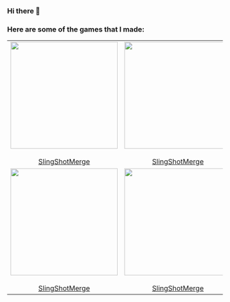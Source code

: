 ### Hi there 👋


### Here are some of the games that I made:


<table>
  <tr>
    <td align="center" height="250">
        <div class="grid-item"><img src="https://github.com/BoraOzkoc/SlingShotMerge/blob/main/RPReplay_Final1673351619_AdobeExpress.gif"  height="250"></div>
        <br />
              <a href="https://github.com/ant-design">
        SlingShotMerge
      </a>
    </td>
   <td align="center" height="250">
        <div class="grid-item"><img src="https://github.com/BoraOzkoc/SlingShotMerge/blob/main/RPReplay_Final1673351619_AdobeExpress.gif"  height="250"></div>
        <br />
              <a href="https://github.com/ant-design">
        SlingShotMerge
      </a>
    </td>
    <td align="center" height="250">
        <div class="grid-item"><img src="https://github.com/BoraOzkoc/SlingShotMerge/blob/main/RPReplay_Final1673351619_AdobeExpress.gif"  height="250"></div>
        <br />
              <a href="https://github.com/ant-design">
        SlingShotMerge
      </a>
      <td align="center" height="250">
        <div class="grid-item"><img src="https://github.com/BoraOzkoc/SlingShotMerge/blob/main/RPReplay_Final1673351619_AdobeExpress.gif"  height="250"></div>
        <br />
              <a href="https://github.com/ant-design">
        SlingShotMerge
      </a>
    </td>
    <td align="center" height="250">
        <div class="grid-item"><img src="https://github.com/BoraOzkoc/SlingShotMerge/blob/main/RPReplay_Final1673351619_AdobeExpress.gif"  height="250"></div>
        <br />
              <a href="https://github.com/ant-design">
        SlingShotMerge
      </a>
    </td>
    <td align="center" height="250">
        <div class="grid-item"><img src="https://github.com/BoraOzkoc/SlingShotMerge/blob/main/RPReplay_Final1673351619_AdobeExpress.gif"  height="250"></div>
        <br />
              <a href="https://github.com/ant-design">
        SlingShotMerge
      </a>
    </td>
    </td>

  </tr>
  <tr>
  <td align="center" height="250">
        <div class="grid-item"><img src="https://github.com/BoraOzkoc/SlingShotMerge/blob/main/RPReplay_Final1673351619_AdobeExpress.gif"  height="250"></div>
        <br />
              <a href="https://github.com/ant-design">
        SlingShotMerge
      </a>
    </td>
   <td align="center" height="250">
        <div class="grid-item"><img src="https://github.com/BoraOzkoc/SlingShotMerge/blob/main/RPReplay_Final1673351619_AdobeExpress.gif"  height="250"></div>
        <br />
              <a href="https://github.com/ant-design">
        SlingShotMerge
      </a>
    </td>
    <td align="center" height="250">
        <div class="grid-item"><img src="https://github.com/BoraOzkoc/SlingShotMerge/blob/main/RPReplay_Final1673351619_AdobeExpress.gif"  height="250"></div>
        <br />
              <a href="https://github.com/ant-design">
        SlingShotMerge
      </a>
      <td align="center" height="250">
        <div class="grid-item"><img src="https://github.com/BoraOzkoc/SlingShotMerge/blob/main/RPReplay_Final1673351619_AdobeExpress.gif"  height="250"></div>
        <br />
              <a href="https://github.com/ant-design">
        SlingShotMerge
      </a>
    </td>
    <td align="center" height="250">
        <div class="grid-item"><img src="https://github.com/BoraOzkoc/SlingShotMerge/blob/main/RPReplay_Final1673351619_AdobeExpress.gif"  height="250"></div>
        <br />
              <a href="https://github.com/ant-design">
        SlingShotMerge
      </a>
    </td>
    <td align="center" height="250">
        <div class="grid-item"><img src="https://github.com/BoraOzkoc/SlingShotMerge/blob/main/RPReplay_Final1673351619_AdobeExpress.gif"  height="250"></div>
        <br />
              <a href="https://github.com/ant-design">
        SlingShotMerge
      </a>
    </td>
  </tr>
</table>


<!--
**BoraOzkoc/BoraOzkoc** is a ✨ _special_ ✨ repository because its `README.md` (this file) appears on your GitHub profile.


-->

